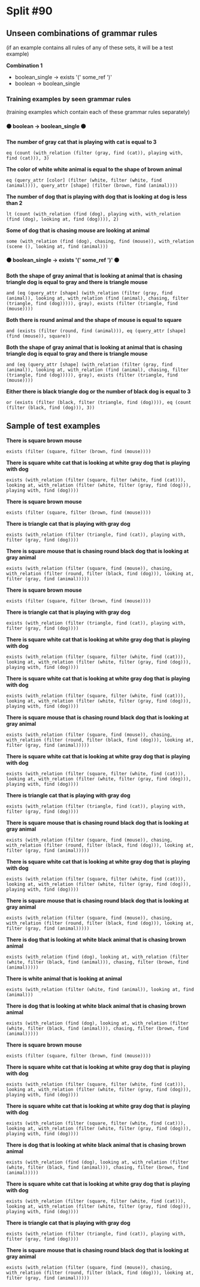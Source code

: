 # Split #90
## Unseen combinations of grammar rules
(if an example contains all rules of any of these sets, it will be a test example)

**Combination 1**
* boolean_single -> exists '(' some_ref ')'
* boolean -> boolean_single

### Training examples by seen grammar rules
(training examples which contain each of these grammar rules separately)
#### ⚫ boolean -> boolean_single ⚫
**The number of gray cat that is playing with cat is equal to 3**
 ```
eq (count (with_relation (filter (gray, find (cat)), playing with, find (cat))), 3)
```
**The color of white white animal is equal to the shape of brown animal**
 ```
eq (query_attr [color] (filter (white, filter (white, find (animal)))), query_attr [shape] (filter (brown, find (animal))))
```
**The number of dog that is playing with dog that is looking at dog is less than 2**
 ```
lt (count (with_relation (find (dog), playing with, with_relation (find (dog), looking at, find (dog)))), 2)
```
**Some of dog that is chasing mouse are looking at animal**
 ```
some (with_relation (find (dog), chasing, find (mouse)), with_relation (scene (), looking at, find (animal)))
```
#### ⚫ boolean_single -> exists '(' some_ref ')' ⚫
**Both the shape of gray animal that is looking at animal that is chasing triangle dog is equal to gray and there is triangle mouse**
 ```
and (eq (query_attr [shape] (with_relation (filter (gray, find (animal)), looking at, with_relation (find (animal), chasing, filter (triangle, find (dog))))), gray), exists (filter (triangle, find (mouse))))
```
**Both there is round animal and the shape of mouse is equal to square**
 ```
and (exists (filter (round, find (animal))), eq (query_attr [shape] (find (mouse)), square))
```
**Both the shape of gray animal that is looking at animal that is chasing triangle dog is equal to gray and there is triangle mouse**
 ```
and (eq (query_attr [shape] (with_relation (filter (gray, find (animal)), looking at, with_relation (find (animal), chasing, filter (triangle, find (dog))))), gray), exists (filter (triangle, find (mouse))))
```
**Either there is black triangle dog or the number of black dog is equal to 3**
 ```
or (exists (filter (black, filter (triangle, find (dog)))), eq (count (filter (black, find (dog))), 3))
```
## Sample of test examples
**There is square brown mouse**
 ```
exists (filter (square, filter (brown, find (mouse))))
```
**There is square white cat that is looking at white gray dog that is playing with dog**
 ```
exists (with_relation (filter (square, filter (white, find (cat))), looking at, with_relation (filter (white, filter (gray, find (dog))), playing with, find (dog))))
```
**There is square brown mouse**
 ```
exists (filter (square, filter (brown, find (mouse))))
```
**There is triangle cat that is playing with gray dog**
 ```
exists (with_relation (filter (triangle, find (cat)), playing with, filter (gray, find (dog))))
```
**There is square mouse that is chasing round black dog that is looking at gray animal**
 ```
exists (with_relation (filter (square, find (mouse)), chasing, with_relation (filter (round, filter (black, find (dog))), looking at, filter (gray, find (animal)))))
```
**There is square brown mouse**
 ```
exists (filter (square, filter (brown, find (mouse))))
```
**There is triangle cat that is playing with gray dog**
 ```
exists (with_relation (filter (triangle, find (cat)), playing with, filter (gray, find (dog))))
```
**There is square white cat that is looking at white gray dog that is playing with dog**
 ```
exists (with_relation (filter (square, filter (white, find (cat))), looking at, with_relation (filter (white, filter (gray, find (dog))), playing with, find (dog))))
```
**There is square white cat that is looking at white gray dog that is playing with dog**
 ```
exists (with_relation (filter (square, filter (white, find (cat))), looking at, with_relation (filter (white, filter (gray, find (dog))), playing with, find (dog))))
```
**There is square mouse that is chasing round black dog that is looking at gray animal**
 ```
exists (with_relation (filter (square, find (mouse)), chasing, with_relation (filter (round, filter (black, find (dog))), looking at, filter (gray, find (animal)))))
```
**There is square white cat that is looking at white gray dog that is playing with dog**
 ```
exists (with_relation (filter (square, filter (white, find (cat))), looking at, with_relation (filter (white, filter (gray, find (dog))), playing with, find (dog))))
```
**There is triangle cat that is playing with gray dog**
 ```
exists (with_relation (filter (triangle, find (cat)), playing with, filter (gray, find (dog))))
```
**There is square mouse that is chasing round black dog that is looking at gray animal**
 ```
exists (with_relation (filter (square, find (mouse)), chasing, with_relation (filter (round, filter (black, find (dog))), looking at, filter (gray, find (animal)))))
```
**There is square white cat that is looking at white gray dog that is playing with dog**
 ```
exists (with_relation (filter (square, filter (white, find (cat))), looking at, with_relation (filter (white, filter (gray, find (dog))), playing with, find (dog))))
```
**There is square mouse that is chasing round black dog that is looking at gray animal**
 ```
exists (with_relation (filter (square, find (mouse)), chasing, with_relation (filter (round, filter (black, find (dog))), looking at, filter (gray, find (animal)))))
```
**There is dog that is looking at white black animal that is chasing brown animal**
 ```
exists (with_relation (find (dog), looking at, with_relation (filter (white, filter (black, find (animal))), chasing, filter (brown, find (animal)))))
```
**There is white animal that is looking at animal**
 ```
exists (with_relation (filter (white, find (animal)), looking at, find (animal)))
```
**There is dog that is looking at white black animal that is chasing brown animal**
 ```
exists (with_relation (find (dog), looking at, with_relation (filter (white, filter (black, find (animal))), chasing, filter (brown, find (animal)))))
```
**There is square brown mouse**
 ```
exists (filter (square, filter (brown, find (mouse))))
```
**There is square white cat that is looking at white gray dog that is playing with dog**
 ```
exists (with_relation (filter (square, filter (white, find (cat))), looking at, with_relation (filter (white, filter (gray, find (dog))), playing with, find (dog))))
```
**There is square white cat that is looking at white gray dog that is playing with dog**
 ```
exists (with_relation (filter (square, filter (white, find (cat))), looking at, with_relation (filter (white, filter (gray, find (dog))), playing with, find (dog))))
```
**There is dog that is looking at white black animal that is chasing brown animal**
 ```
exists (with_relation (find (dog), looking at, with_relation (filter (white, filter (black, find (animal))), chasing, filter (brown, find (animal)))))
```
**There is square white cat that is looking at white gray dog that is playing with dog**
 ```
exists (with_relation (filter (square, filter (white, find (cat))), looking at, with_relation (filter (white, filter (gray, find (dog))), playing with, find (dog))))
```
**There is triangle cat that is playing with gray dog**
 ```
exists (with_relation (filter (triangle, find (cat)), playing with, filter (gray, find (dog))))
```
**There is square mouse that is chasing round black dog that is looking at gray animal**
 ```
exists (with_relation (filter (square, find (mouse)), chasing, with_relation (filter (round, filter (black, find (dog))), looking at, filter (gray, find (animal)))))
```